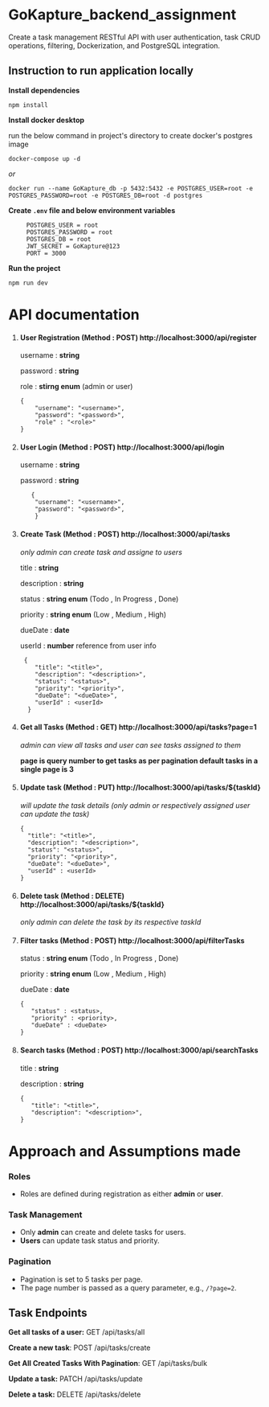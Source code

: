 # GoKapture_backend_assignment
Create a task management RESTful API with user authentication, task CRUD operations, filtering, Dockerization, and PostgreSQL integration.

## Instruction to run application locally

**Install dependencies**

`npm install`

**Install docker desktop**

run the below command in project's directory to create docker's postgres image

```
docker-compose up -d
```

_or_

```
docker run --name GoKapture_db -p 5432:5432 -e POSTGRES_USER=root -e POSTGRES_PASSWORD=root -e POSTGRES_DB=root -d postgres
```

**Create `.env` file and below environment variables**

```
     POSTGRES_USER = root
     POSTGRES_PASSWORD = root
     POSTGRES_DB = root
     JWT_SECRET = GoKapture@123
     PORT = 3000
```

**Run the project**

`npm run dev`
# API documentation

1.  #### User Registration (Method : POST) http://localhost:3000/api/register

    username : **string**

    password : **string**

    role : **stirng enum** (admin or user)

    ```
    {
        "username": "<username>",
        "password": "<password>",
        "role" : "<role>"
    }
    ```

2.  #### User Login (Method : POST) http://localhost:3000/api/login

    username : **string**

    password : **string**

    ```
       {
        "username": "<username>",
        "password": "<password>",
        }
    ```

3.  #### Create Task (Method : POST) http://localhost:3000/api/tasks

    _only admin can create task and assigne to users_

    title : **string**

    description : **string**

    status : **string enum** (Todo , In Progress , Done)

    priority : **string enum** (Low , Medium , High)

    dueDate : **date**

    userId : **number** reference from user info

    ```
     {
        "title": "<title>",
        "description": "<description>",
        "status": "<status>",
        "priority": "<priority>",
        "dueDate": "<dueDate>",
        "userId" : <userId>
      }
    ```

4.  #### Get all Tasks (Method : GET) http://localhost:3000/api/tasks?page=1

    _admin can view all tasks and user can see tasks assigned to them_

    **page is query number to get tasks as per pagination default tasks in a single page is 3**

5.  #### Update task (Method : PUT) http://localhost:3000/api/tasks/${taskId}

    _will update the task details (only admin or respectively assigned user can update the task)_

    ```
    {
      "title": "<title>",
      "description": "<description>",
      "status": "<status>",
      "priority": "<priority>",
      "dueDate": "<dueDate>",
      "userId" : <userId>
    }
    ```

6.  #### Delete task (Method : DELETE) http://localhost:3000/api/tasks/${taskId}

    _only admin can delete the task by its respective taskId_

7.  #### Filter tasks (Method : POST) http://localhost:3000/api/filterTasks

    status : **string enum** (Todo , In Progress , Done)

    priority : **string enum** (Low , Medium , High)

    dueDate : **date**

    ```
    {
       "status" : <status>,
       "priority" : <priority>,
       "dueDate" : <dueDate>
    }
    ```

8.  #### Search tasks (Method : POST) http://localhost:3000/api/searchTasks

    title : **string**

    description : **string**

    ```
    {
       "title": "<title>",
       "description": "<description>",
    }
    ```
# Approach and Assumptions made

### Roles
- Roles are defined during registration as either **admin** or **user**.

### Task Management
- Only **admin** can create and delete tasks for users.
- **Users** can update task status and priority.

### Pagination
- Pagination is set to 5 tasks per page.
- The page number is passed as a query parameter, e.g., `/?page=2`.

## Task Endpoints

**Get all tasks of a user:** GET /api/tasks/all

**Create a new task**: POST /api/tasks/create

**Get All Created Tasks With Pagination**: GET /api/tasks/bulk

**Update a task:** PATCH /api/tasks/update

**Delete a task:** DELETE /api/tasks/delete

